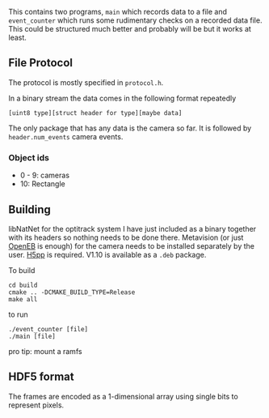 This contains two programs, `main` which records data to a file and `event_counter` which runs some rudimentary checks on a recorded data file. This could be structured much better and probably will be but it works at least.

## File Protocol
The protocol is mostly specified in `protocol.h`.

In a binary stream the data comes in the following format repeatedly
```
[uint8 type][struct header for type][maybe data]
```
The only package that has any data is the camera so far. It is followed by `header.num_events` camera events.

### Object ids
* 0 - 9: cameras
* 10: Rectangle

## Building

libNatNet for the optitrack system I have just included as a binary together with its headers so nothing needs to be done there. Metavision (or just [OpenEB](https://github.com/prophesee-ai/openeb) is enough) for the camera needs to be installed separately by the user. [H5pp](https://github.com/DavidAce/h5pp/releases) is required. V1.10 is available as a `.deb` package.

To build
```
cd build
cmake .. -DCMAKE_BUILD_TYPE=Release
make all
```

to run
```
./event_counter [file]
./main [file]
```

pro tip: mount a ramfs


## HDF5 format
The frames are encoded as a 1-dimensional array using single bits to represent pixels.